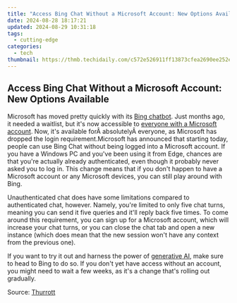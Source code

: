 ```yaml
---
title: "Access Bing Chat Without a Microsoft Account: New Options Available"
date: 2024-08-28 18:17:21
updated: 2024-08-29 10:31:18
tags:
  - cutting-edge
categories:
  - tech
thumbnail: https://thmb.techidaily.com/c572e526911ff13873cfea2690ee252e9ff11a89ced90101624b46320eed1514.jpg
---
```


## Access Bing Chat Without a Microsoft Account: New Options Available

Microsoft has moved pretty quickly with its [Bing chatbot](https://facebook-video-recording.techidaily.com/new-in-2024-the-insiders-look-at-securing-fb-status-videos/). Just months ago, it needed a waitlist, but it's now accessible to [everyone with a Microsoft account](https://win11.techidaily.com/step-by-step-guide-to-smooth-directx-installation-on-pc/). Now, it's available forÂ absolutelyÂ everyone, as Microsoft has dropped the login requirement.Microsoft has announced that starting today, people can use Bing Chat without being logged into a Microsoft account. If you have a Windows PC and you've been using it from Edge, chances are that you're actually already authenticated, even though it probably never asked you to log in. This change means that if you don't happen to have a Microsoft account or any Microsoft devices, you can still play around with Bing.

 Unauthenticated chat does have some limitations compared to authenticated chat, however. Namely, you're limited to only five chat turns, meaning you can send it five queries and it'll reply back five times. To come around this requirement, you can sign up for a Microsoft account, which will increase your chat turns, or you can close the chat tab and open a new instance (which does mean that the new session won't have any context from the previous one).

 If you want to try it out and harness the power of [generative AI](https://extra-skills.techidaily.com/2024-approved-step-into-virtuality-comparing-best-vr-treadmills/), make sure to head to Bing to do so. If you don't yet have access without an account, you might need to wait a few weeks, as it's a change that's rolling out gradually.

 Source: [Thurrott](https://www.thurrott.com/cloud/283286/microsoft-bing-chatbot-drops-sign-in-requirement)

<ins class="adsbygoogle"
     style="display:block"
     data-ad-format="autorelaxed"
     data-ad-client="ca-pub-7571918770474297"
     data-ad-slot="1223367746"></ins>



<ins class="adsbygoogle"
     style="display:block"
     data-ad-client="ca-pub-7571918770474297"
     data-ad-slot="8358498916"
     data-ad-format="auto"
     data-full-width-responsive="true"></ins>
